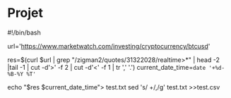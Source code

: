 # Projet
#!/bin/bash

url='https://www.marketwatch.com/investing/cryptocurrency/btcusd'

res=$(curl $url | grep "/zigman2/quotes/31322028/realtime>*" | head -2 |tail -1 | cut -d'>' -f 2 | cut -d'<' -f 1 | tr ',' '.')
current_date_time=`date '+%d-%B-%Y %T'`

echo "$res $current_date_time"> test.txt
sed 's/ \+/,/g' test.txt >>test.csv

